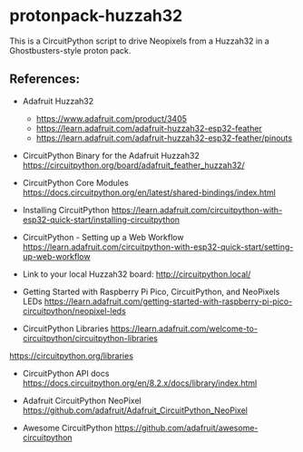 # protonpack-huzzah32
This is a CircuitPython script to drive Neopixels from a Huzzah32 in a Ghostbusters-style proton pack.

## References:

* Adafruit Huzzah32
  * https://www.adafruit.com/product/3405
  * https://learn.adafruit.com/adafruit-huzzah32-esp32-feather
  * https://learn.adafruit.com/adafruit-huzzah32-esp32-feather/pinouts

* CircuitPython Binary for the Adafruit Huzzah32
  https://circuitpython.org/board/adafruit_feather_huzzah32/

* CircuitPython Core Modules
https://docs.circuitpython.org/en/latest/shared-bindings/index.html

* Installing CircuitPython
https://learn.adafruit.com/circuitpython-with-esp32-quick-start/installing-circuitpython

* CircuitPython - Setting up a Web Workflow
https://learn.adafruit.com/circuitpython-with-esp32-quick-start/setting-up-web-workflow

* Link to your local Huzzah32 board:
http://circuitpython.local/

* Getting Started with Raspberry Pi Pico, CircuitPython, and NeoPixels LEDs
https://learn.adafruit.com/getting-started-with-raspberry-pi-pico-circuitpython/neopixel-leds

* CircuitPython Libraries
https://learn.adafruit.com/welcome-to-circuitpython/circuitpython-libraries

https://circuitpython.org/libraries

* CircuitPython API docs
https://docs.circuitpython.org/en/8.2.x/docs/library/index.html

* Adafruit CircuitPython NeoPixel
https://github.com/adafruit/Adafruit_CircuitPython_NeoPixel

* Awesome CircuitPython
https://github.com/adafruit/awesome-circuitpython
